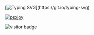 [![Typing SVG](https://readme-typing-svg.demolab.com?font=Fira+Code&pause=1000&random=false&width=435&lines=System.out.println(%22Hello+World!%22))](https://git.io/typing-svg)


[![psxjoy](https://github-readme-stats.vercel.app/api?username=psxjoy)](https://github.com/anuraghazra/github-readme-stats)

<img src="https://visitor-badge.glitch.me/badge?page_id=psxjoy.visitor-badge" alt="visitor badge"/>

